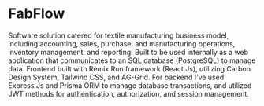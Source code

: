 # FabFlow
Software solution catered for textile manufacturing business model, including accounting, sales, purchase, and manufacturing operations, inventory management, and reporting.
Built to be used internally as a web application that communicates to an SQL database (PostgreSQL) to manage data.
Frontend built with Remix.Run framework (React.Js), utilizing Carbon Design System, Tailwind CSS, and AG-Grid.
For backend I’ve used Express.Js and Prisma ORM to manage database transactions, and utilized JWT methods for authentication, authorization, and session management.
